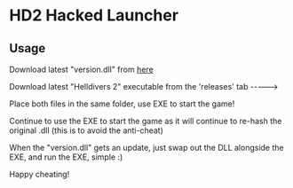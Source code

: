 # HD2 Hacked Launcher
## Usage
Download latest "version.dll" from [here](https://github.com/emoisback/Helldivers-2-Internal-Hack-Dll-Proxy-PoC/actions)

Download latest "Helldivers 2" executable from the 'releases' tab ----->

Place both files in the same folder, use EXE to start the game!

Continue to use the EXE to start the game as it will continue to re-hash the original .dll (this is to avoid the anti-cheat)

When the "version.dll" gets an update, just swap out the DLL alongside the EXE, and run the EXE, simple :)

Happy cheating!
